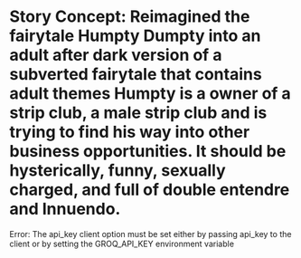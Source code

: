 # **Story Concept:** Reimagined the fairytale Humpty Dumpty into an adult after dark version of a subverted fairytale that contains adult themes Humpty is a owner of a strip club, a male strip club and is trying to find his way into other business opportunities. It should be hysterically, funny, sexually charged, and full of double entendre and Innuendo.

Error: The api_key client option must be set either by passing api_key to the client or by setting the GROQ_API_KEY environment variable